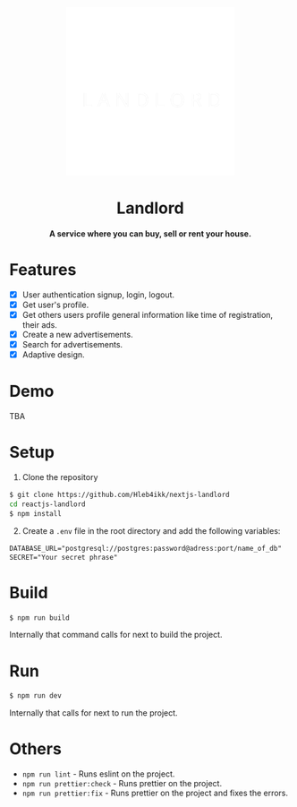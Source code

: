 <p align="center"><img src="./public/logo/LandLordLogoDarkTheme.svg" alt="Logo" width="300" height="300"></p>
<h1 align="center">Landlord</h1>
<h4 align="center">A service where you can buy, sell or rent your house.</h4>

# Features

- [x] User authentication signup, login, logout.
- [x] Get user's profile.
- [x] Get others users profile general information like time of registration, their ads.
- [x] Create a new advertisements.
- [x] Search for advertisements.
- [x] Adaptive design.

# Demo

TBA

# Setup

1. Clone the repository

```bash
$ git clone https://github.com/Hleb4ikk/nextjs-landlord
cd reactjs-landlord
$ npm install
```
2. Create a `.env` file in the root directory and add the following variables:

```
DATABASE_URL="postgresql://postgres:password@adress:port/name_of_db"
SECRET="Your secret phrase"
```

# Build

```bash
$ npm run build
```

Internally that command calls for next to build the project.

# Run

```bash
$ npm run dev
```

Internally that calls for next to run the project.

# Others

- `npm run lint` - Runs eslint on the project.
- `npm run prettier:check` - Runs prettier on the project.
- `npm run prettier:fix` - Runs prettier on the project and fixes the errors.
